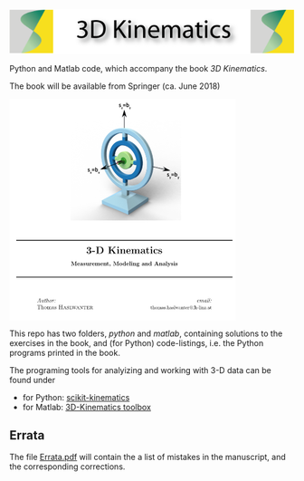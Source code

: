 <img src="images/title.png" alt="Title" width="600px"/>

Python and Matlab code, which accompany the book *3D Kinematics*.

The book will be available from Springer (ca. June 2018)

<img src="images/cover.png" alt="Cover" width="400px" align="center"/>

This repo has two folders, *python* and *matlab*, containing solutions to
the exercises in the book, and (for Python) code-listings, i.e. the Python
programs printed in the book.

The programing tools for analyizing and working with 3-D data can be found under

* for Python: [scikit-kinematics](https://github.com/thomas-haslwanter/scikit-kinematics)
* for Matlab: [3D-Kinematics toolbox](https://github.com/thomas-haslwanter/kinematics_toolbox.git)


## Errata
The file [Errata.pdf](Errata.pdf) will contain the a list of mistakes in the manuscript, and
the corresponding corrections.
